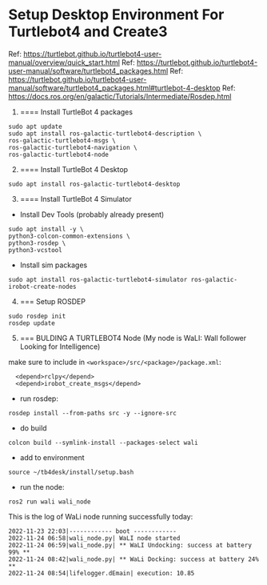 # Setup Desktop Environment For Turtlebot4 and Create3

Ref: https://turtlebot.github.io/turtlebot4-user-manual/overview/quick_start.html
Ref: https://turtlebot.github.io/turtlebot4-user-manual/software/turtlebot4_packages.html
Ref: https://turtlebot.github.io/turtlebot4-user-manual/software/turtlebot4_packages.html#turtlebot-4-desktop
Ref: https://docs.ros.org/en/galactic/Tutorials/Intermediate/Rosdep.html





1) ==== Install TurtleBot 4 packages
```
sudo apt update
sudo apt install ros-galactic-turtlebot4-description \
ros-galactic-turtlebot4-msgs \
ros-galactic-turtlebot4-navigation \
ros-galactic-turtlebot4-node
```
2) ==== Install TurtleBot 4 Desktop
```
sudo apt install ros-galactic-turtlebot4-desktop
```

3) ==== Install TurtleBot 4 Simulator

* Install Dev Tools (probably already present)
```
sudo apt install -y \
python3-colcon-common-extensions \
python3-rosdep \
python3-vcstool
```

* Install sim packages
```
sudo apt install ros-galactic-turtlebot4-simulator ros-galactic-irobot-create-nodes
```

4) === Setup ROSDEP
```
sudo rosdep init
rosdep update
```

5) === BULDING A TURTLEBOT4 Node (My node is WaLI: Wall follower Looking for Intelligence)

make sure to include in ```<workspace>/src/<package>/package.xml```:  
```
  <depend>rclpy</depend>
  <depend>irobot_create_msgs</depend>
```
- run rosdep:  
```
rosdep install --from-paths src -y --ignore-src  
```
- do build  
```
colcon build --symlink-install --packages-select wali  
```
- add to environment  
```
source ~/tb4desk/install/setup.bash  
```
- run the node:  
```
ros2 run wali wali_node
```

This is the log of WaLi node running successfully today:
```
2022-11-23 22:03|------------ boot ------------
2022-11-24 06:58|wali_node.py| WaLI node started
2022-11-24 06:59|wali_node.py| ** WaLI Undocking: success at battery 99% **
2022-11-24 08:42|wali_node.py| ** WaLi Docking: success at battery 24% **
2022-11-24 08:54|lifelogger.dEmain| execution: 10.85
```
